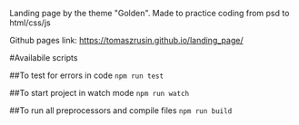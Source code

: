 
Landing page by the theme "Golden". Made to practice coding from psd to html/css/js

Github pages link: https://tomaszrusin.github.io/landing_page/

#Availabile scripts

##To test for errors in code
```npm run test```

##To start project in watch mode 
```npm run watch```

##To run all preprocessors and compile files 
```npm run build```
